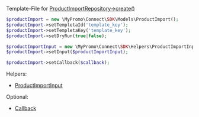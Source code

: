 Template-File for [ProductImportRepository->create()][ProductImportRepository]

```php
$productImport = new \MyPromo\Connect\SDK\Models\ProductImport();
$productImport->setTempletaId('template_key');
$productImport->setTempletaKey('template_key');
$productImport->setDryRun(true|false);

$productImportInput = new \MyPromo\Connect\SDK\Helpers\ProductImportInput();
$productImport->setInput($productImportInput);

$productImport->setCallback($callback);

```

Helpers:

- [ProductImportInput][ProductImportInput]


Optional:

- [Callback][callback]



[Callback]: ../Models/Callback.md
[ProductImportInput]: ProductImportInput.md
[ProductImportRepository]: ../Repositories/ProductImportRepository.md
